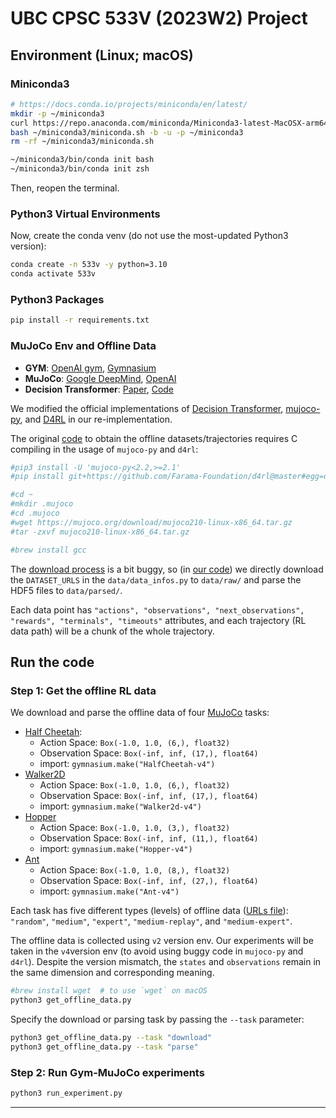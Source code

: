 # UBC CPSC 533V (2023W2) Project

## Environment (Linux; macOS)

### Miniconda3

```bash
# https://docs.conda.io/projects/miniconda/en/latest/
mkdir -p ~/miniconda3
curl https://repo.anaconda.com/miniconda/Miniconda3-latest-MacOSX-arm64.sh -o ~/miniconda3/miniconda.sh
bash ~/miniconda3/miniconda.sh -b -u -p ~/miniconda3
rm -rf ~/miniconda3/miniconda.sh

~/miniconda3/bin/conda init bash
~/miniconda3/bin/conda init zsh
```

Then, reopen the terminal.

### Python3 Virtual Environments

Now, create the conda venv (do not use the most-updated Python3 version):

```bash
conda create -n 533v -y python=3.10
conda activate 533v
```

### Python3 Packages

```bash
pip install -r requirements.txt
```

### MuJoCo Env and Offline Data

* **GYM**: [OpenAI gym](https://github.com/openai/gym), [Gymnasium](https://github.com/Farama-Foundation/Gymnasium)
* **MuJoCo**: [Google DeepMind](https://github.com/google-deepmind/mujoco/), [OpenAI](https://github.com/openai/mujoco-py)
* **Decision Transformer**: [Paper](https://proceedings.neurips.cc/paper_files/paper/2021/hash/7f489f642a0ddb10272b5c31057f0663-Abstract.html), [Code](https://github.com/kzl/decision-transformer)

We modified the official implementations of [Decision Transformer](https://github.com/kzl/decision-transformer), 
[mujoco-py](https://github.com/openai/mujoco-py), and [D4RL](https://github.com/Farama-Foundation/D4RL)
in our re-implementation.

The original [code](https://github.com/kzl/decision-transformer/blob/master/gym/data/download_d4rl_datasets.py)
to obtain the offline datasets/trajectories requires C compiling in the usage of `mujoco-py` and `d4rl`:

```bash
#pip3 install -U 'mujoco-py<2.2,>=2.1'
#pip install git+https://github.com/Farama-Foundation/d4rl@master#egg=d4rl

#cd ~
#mkdir .mujoco
#cd .mujoco
#wget https://mujoco.org/download/mujoco210-linux-x86_64.tar.gz
#tar -zxvf mujoco210-linux-x86_64.tar.gz

#brew install gcc
```

The [download process](https://github.com/kzl/decision-transformer/blob/master/gym/data/download_d4rl_datasets.py)
is a bit buggy, so (in [our code](./get_offline_data.py))
we directly download the `DATASET_URLS` in the `data/data_infos.py` to `data/raw/`
and parse the HDF5 files to `data/parsed/`.

Each data point has `"actions", "observations", "next_observations", "rewards", "terminals", "timeouts"` attributes,
and each trajectory (RL data path) will be a chunk of the whole trajectory.


## Run the code

### Step 1: Get the offline RL data

We download and parse the offline data of four [MuJoCo](https://gymnasium.farama.org/environments/mujoco/) tasks:

* [Half Cheetah](https://gymnasium.farama.org/environments/mujoco/half_cheetah/):
  * Action Space: `Box(-1.0, 1.0, (6,), float32)`
  * Observation Space: `Box(-inf, inf, (17,), float64)`
  * import: `gymnasium.make("HalfCheetah-v4")`
* [Walker2D](https://gymnasium.farama.org/environments/mujoco/walker2d/)
  * Action Space: `Box(-1.0, 1.0, (6,), float32)`
  * Observation Space: `Box(-inf, inf, (17,), float64)`
  * import: `gymnasium.make("Walker2d-v4")`
* [Hopper](https://gymnasium.farama.org/environments/mujoco/hopper/)
  * Action Space: `Box(-1.0, 1.0, (3,), float32)`
  * Observation Space: `Box(-inf, inf, (11,), float64)`
  * import: `gymnasium.make("Hopper-v4")`
* [Ant](https://gymnasium.farama.org/environments/mujoco/ant/)
  * Action Space: `Box(-1.0, 1.0, (8,), float32)`
  * Observation Space: `Box(-inf, inf, (27,), float64)`
  * import: `gymnasium.make("Ant-v4")`

Each task has five different types (levels) of offline data ([URLs file](./data/data_infos.py)):
`"random"`, `"medium"`, `"expert"`, `"medium-replay"`, and `"medium-expert"`.

The offline data is collected using `v2` version env. Our experiments will be taken in the `v4`version env 
(to avoid using buggy code in `mujoco-py` and `d4rl`). Despite the version mismatch,
the `states` and `observations` remain in the same dimension and corresponding meaning.

```bash
#brew install wget  # to use `wget` on macOS
python3 get_offline_data.py
```

Specify the download or parsing task by passing the `--task` parameter:

```bash
python3 get_offline_data.py --task "download"
python3 get_offline_data.py --task "parse"
```

### Step 2: Run Gym-MuJoCo experiments

```bash
python3 run_experiment.py
```

---
